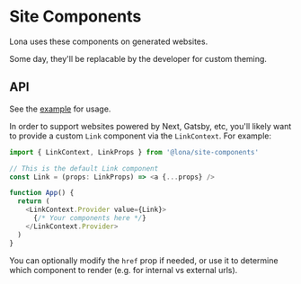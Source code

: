 # Site Components

Lona uses these components on generated websites.

Some day, they'll be replacable by the developer for custom theming.

## API

See the [example](/example) for usage.

In order to support websites powered by Next, Gatsby, etc, you'll likely want to provide a custom `Link` component via the `LinkContext`. For example:

```js
import { LinkContext, LinkProps } from '@lona/site-components'

// This is the default Link component
const Link = (props: LinkProps) => <a {...props} />

function App() {
  return (
    <LinkContext.Provider value={Link}>
      {/* Your components here */}
    </LinkContext.Provider>
  )
}
```

You can optionally modify the `href` prop if needed, or use it to determine which component to render (e.g. for internal vs external urls).
